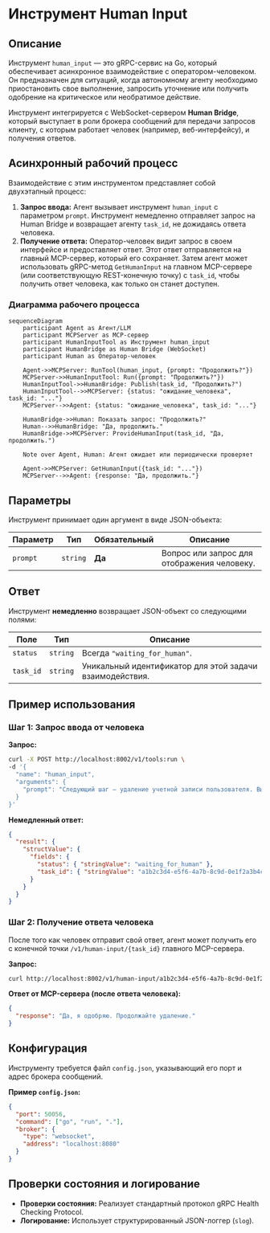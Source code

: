 # Инструмент Human Input

## Описание

Инструмент `human_input` — это gRPC-сервис на Go, который обеспечивает асинхронное взаимодействие с оператором-человеком. Он предназначен для ситуаций, когда автономному агенту необходимо приостановить свое выполнение, запросить уточнение или получить одобрение на критическое или необратимое действие.

Инструмент интегрируется с WebSocket-сервером **Human Bridge**, который выступает в роли брокера сообщений для передачи запросов клиенту, с которым работает человек (например, веб-интерфейсу), и получения ответов.

## Асинхронный рабочий процесс

Взаимодействие с этим инструментом представляет собой двухэтапный процесс:

1.  **Запрос ввода:** Агент вызывает инструмент `human_input` с параметром `prompt`. Инструмент немедленно отправляет запрос на Human Bridge и возвращает агенту `task_id`, не дожидаясь ответа человека.
2.  **Получение ответа:** Оператор-человек видит запрос в своем интерфейсе и предоставляет ответ. Этот ответ отправляется на главный MCP-сервер, который его сохраняет. Затем агент может использовать gRPC-метод `GetHumanInput` на главном MCP-сервере (или соответствующую REST-конечную точку) с `task_id`, чтобы получить ответ человека, как только он станет доступен.

### Диаграмма рабочего процесса

```mermaid
sequenceDiagram
    participant Agent as Агент/LLM
    participant MCPServer as MCP-сервер
    participant HumanInputTool as Инструмент human_input
    participant HumanBridge as Human Bridge (WebSocket)
    participant Human as Оператор-человек

    Agent->>MCPServer: RunTool(human_input, {prompt: "Продолжить?"})
    MCPServer->>HumanInputTool: Run({prompt: "Продолжить?"})
    HumanInputTool->>HumanBridge: Publish(task_id, "Продолжить?")
    HumanInputTool-->>MCPServer: {status: "ожидание_человека", task_id: "..."}
    MCPServer-->>Agent: {status: "ожидание_человека", task_id: "..."}

    HumanBridge->>Human: Показать запрос: "Продолжить?"
    Human-->>HumanBridge: "Да, продолжить."
    HumanBridge->>MCPServer: ProvideHumanInput(task_id, "Да, продолжить.")

    Note over Agent, Human: Агент ожидает или периодически проверяет

    Agent->>MCPServer: GetHumanInput({task_id: "..."})
    MCPServer-->>Agent: {response: "Да, продолжить."}
```

## Параметры

Инструмент принимает один аргумент в виде JSON-объекта:

| Параметр | Тип      | Обязательный | Описание                                  |
|-----------|----------|--------------|-------------------------------------------|
| `prompt`  | `string` | **Да**       | Вопрос или запрос для отображения человеку. |

## Ответ

Инструмент **немедленно** возвращает JSON-объект со следующими полями:

| Поле      | Тип      | Описание                                           |
|-----------|----------|----------------------------------------------------|
| `status`  | `string` | Всегда `"waiting_for_human"`.                      |
| `task_id` | `string` | Уникальный идентификатор для этой задачи взаимодействия. |

## Пример использования

### Шаг 1: Запрос ввода от человека

**Запрос:**

```bash
curl -X POST http://localhost:8002/v1/tools:run \
-d '{
  "name": "human_input",
  "arguments": {
    "prompt": "Следующий шаг — удаление учетной записи пользователя. Вы одобряете?"
  }
}'
```

**Немедленный ответ:**

```json
{
  "result": {
    "structValue": {
      "fields": {
        "status": { "stringValue": "waiting_for_human" },
        "task_id": { "stringValue": "a1b2c3d4-e5f6-4a7b-8c9d-0e1f2a3b4c5d" }
      }
    }
  }
}
```

### Шаг 2: Получение ответа человека

После того как человек отправит свой ответ, агент может получить его с конечной точки `/v1/human-input/{task_id}` главного MCP-сервера.

**Запрос:**

```bash
curl http://localhost:8002/v1/human-input/a1b2c3d4-e5f6-4a7b-8c9d-0e1f2a3b4c5d
```

**Ответ от MCP-сервера (после ответа человека):**

```json
{
  "response": "Да, я одобряю. Продолжайте удаление."
}
```

## Конфигурация

Инструменту требуется файл `config.json`, указывающий его порт и адрес брокера сообщений.

**Пример `config.json`:**
```json
{
  "port": 50056,
  "command": ["go", "run", "."],
  "broker": {
    "type": "websocket",
    "address": "localhost:8080"
  }
}
```

## Проверки состояния и логирование

*   **Проверки состояния:** Реализует стандартный протокол gRPC Health Checking Protocol.
*   **Логирование:** Использует структурированный JSON-логгер (`slog`).